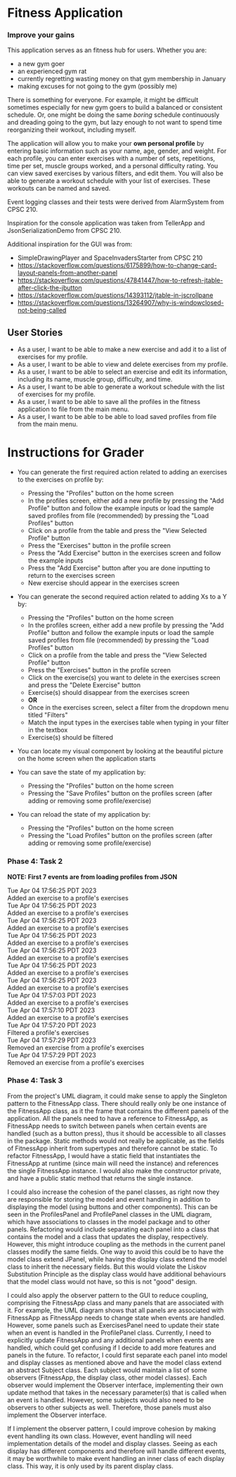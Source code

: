 # Fitness Application

###  Improve your gains
This application serves as an fitness hub for users. Whether you are:

- a new gym goer
- an experienced gym rat
- currently regretting wasting money on that gym membership in January
- making excuses for not going to the gym (possibly me)

There is something for everyone. For example, it might be difficult sometimes especially for new gym goers to
build a balanced or consistent schedule. Or, one might be doing the same *boring* schedule
continuously and dreading going to the gym, but lazy enough to not want to spend time reorganizing their workout,
including myself.

The application will allow you to make your **own personal profile** by entering basic information such as your name,
age, gender, and weight. For each profile, you can enter exercises with a number of sets,
repetitions, time per set, muscle groups worked, and a personal difficulty rating. 
You can view saved exercises by various filters, and edit them.
You will also be able to generate a workout schedule with your list of exercises. 
These workouts can be named and saved.

Event logging classes and their tests were derived from AlarmSystem from CPSC 210.

Inspiration for the console application was taken from TellerApp and JsonSerializationDemo from CPSC 210.

Additional inspiration for the GUI was from:
- SimpleDrawingPlayer and SpaceInvadersStarter from CPSC 210
- https://stackoverflow.com/questions/6175899/how-to-change-card-layout-panels-from-another-panel
- https://stackoverflow.com/questions/47841447/how-to-refresh-jtable-after-click-the-jbutton
- https://stackoverflow.com/questions/14393112/jtable-in-jscrollpane
- https://stackoverflow.com/questions/13264907/why-is-windowclosed-not-being-called

## User Stories
- As a user, I want to be able to make a new exercise and add it to a list of exercises for my profile.
- As a user, I want to be able to view and delete exercises from my profile.
- As a user, I want to be able to select an exercise and edit its information,
  including its name, muscle group, difficulty, and time.
- As a user, I want to be able to generate a workout schedule with the list of exercises for my profile.
- As a user, I want to be able to save all the profiles in the fitness application to file from the main menu.
- As a user, I want to be able to be able to load saved profiles from file from the main menu.

# Instructions for Grader

- You can generate the first required action related to adding an exercises to the exercises on profile by:
  - Pressing the "Profiles" button on the home screen
  - In the profiles screen, either add a new profile by pressing the "Add Profile" button and follow the example inputs or
  load the sample saved profiles from file (recommended) by pressing the "Load Profiles" button
  - Click on a profile from the table and press the "View Selected Profile" button
  - Press the "Exercises" button in the profile screen
  - Press the "Add Exercise" button in the exercises screen and follow the example inputs
  - Press the "Add Exercise" button after you are done inputting to return to the exercises screen
  - New exercise should appear in the exercises screen
  
- You can generate the second required action related to adding Xs to a Y by:
  - Pressing the "Profiles" button on the home screen
  - In the profiles screen, either add a new profile by pressing the "Add Profile" button and follow the example inputs or
    load the sample saved profiles from file (recommended) by pressing the "Load Profiles" button
  - Click on a profile from the table and press the "View Selected Profile" button
  - Press the "Exercises" button in the profile screen
  - Click on the exercise(s) you want to delete in the exercises screen and press the "Delete Exercise" button
  - Exercise(s) should disappear from the exercises screen
  - **OR**
  - Once in the exercises screen, select a filter from the dropdown menu titled "Filters"
  - Match the input types in the exercises table when typing in your filter in the textbox
  - Exercise(s) should be filtered

- You can locate my visual component by looking at the beautiful picture on the home screen when the application starts

- You can save the state of my application by:
  - Pressing the "Profiles" button on the home screen
  - Pressing the "Save Profiles" button on the profiles screen (after adding or removing some profile/exercise)

- You can reload the state of my application by:
  - Pressing the "Profiles" button on the home screen
  - Pressing the "Load Profiles" button on the profiles screen (after adding or removing some profile/exercise)

### Phase 4: Task 2
**NOTE: First 7 events are from loading profiles from JSON** 

Tue Apr 04 17:56:25 PDT 2023 \
Added an exercise to a profile's exercises \
Tue Apr 04 17:56:25 PDT 2023 \
Added an exercise to a profile's exercises \
Tue Apr 04 17:56:25 PDT 2023 \
Added an exercise to a profile's exercises \
Tue Apr 04 17:56:25 PDT 2023 \
Added an exercise to a profile's exercises \
Tue Apr 04 17:56:25 PDT 2023 \
Added an exercise to a profile's exercises \
Tue Apr 04 17:56:25 PDT 2023 \
Added an exercise to a profile's exercises \
Tue Apr 04 17:56:25 PDT 2023 \
Added an exercise to a profile's exercises \
Tue Apr 04 17:57:03 PDT 2023 \
Added an exercise to a profile's exercises \
Tue Apr 04 17:57:10 PDT 2023 \
Added an exercise to a profile's exercises \
Tue Apr 04 17:57:20 PDT 2023 \
Filtered a profile's exercises \
Tue Apr 04 17:57:29 PDT 2023 \
Removed an exercise from a profile's exercises \
Tue Apr 04 17:57:29 PDT 2023 \
Removed an exercise from a profile's exercises

### Phase 4: Task 3
From the project's UML diagram, it could make sense to apply the Singleton pattern to the FitnessApp class.
There should really only be one instance of the FitnessApp class, as it the frame that contains the different panels
of the application. All the panels need to have a reference to FitnessApp, as FitnessApp needs to switch between panels
when certain events are handled (such as a button press), thus it should be accessible to all classes in the package.
Static methods would not really be applicable, as the fields of FitnessApp inherit from supertypes
and therefore cannot be static. To refactor FitnessApp,
I would have a static field that instantiates the FitnessApp at runtime (since main will need the instance)
and references the single FitnessApp instance. I would also make the constructor private,
and have a public static method that returns the single instance.

I could also increase the cohesion of the panel classes, as right now they are responsible for storing the model
and event handling in addition to displaying the model (using buttons and other components). This can be seen in
the ProfilesPanel and ProfilePanel classes in the UML diagram, which have associations to classes in the model package
and to other panels. Refactoring would include separating each panel into a class that contains the model and a
class that updates the display, respectively. However, this might introduce coupling as the methods in the
current panel classes modify the same fields. One way to avoid this could be to have the model class extend JPanel, 
while having the display class extend the model class to
inherit the necessary fields. But this would violate the Liskov Substitution Principle as the display class would have
additional behaviours that the model class would not have, so this is not "good" design.

I could also apply the observer pattern to the GUI to reduce coupling, comprising the FitnessApp class
and many panels that are associated with it. For example, the UML diagram shows that all panels are associated with 
FitnessApp as FitnessApp needs to change state when events are handled. However, some panels such as
ExercisesPanel need to update their state when an event is handled in the ProfilePanel class. Currently, I need
to explicitly update FitnessApp and any additional panels when events are handled, which could get confusing if I decide
to add more features and panels in the future. To refactor, I could first separate each panel into
model and display classes as mentioned above and have the model class extend an abstract Subject class.
Each subject would maintain a list of some observers (FitnessApp, the display class, other model classes).
Each observer would implement the Observer interface, implementing their own update method that takes in the necessary
parameter(s) that is called when an event is handled. However, some subjects would also need to be observers to other 
subjects as well. Therefore, those panels must also implement the Observer interface.

If I implement the observer pattern, I could improve cohesion by making event handling its own class. 
However, event handling will need implementation details of the model and display classes.
Seeing as each display has different components and therefore will handle different events,
it may be worthwhile to make event handling an inner class of each display class. This way, it is only used by its
parent display class.